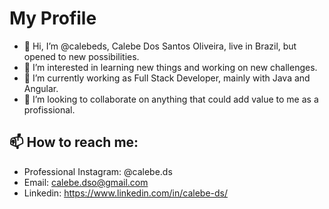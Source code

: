 # My Profile
-  👋 Hi, I’m @calebeds, Calebe Dos Santos Oliveira, live in Brazil, but opened to new possibilities.
- 👀 I’m interested in learning new things and working on new challenges.
- 🌱 I’m currently working as Full Stack Developer, mainly with Java and Angular.
- 💞️ I’m looking to collaborate on anything that could add value to me as a profissional.

## 📫 How to reach me:
-  Professional Instagram: @calebe.ds
-  Email: calebe.dso@gmail.com
-  Linkedin: https://www.linkedin.com/in/calebe-ds/

<!---
calebeds/calebeds is a ✨ special ✨ repository because its `README.md` (this file) appears on your GitHub profile.
You can click the Preview link to take a look at your changes.
--->
